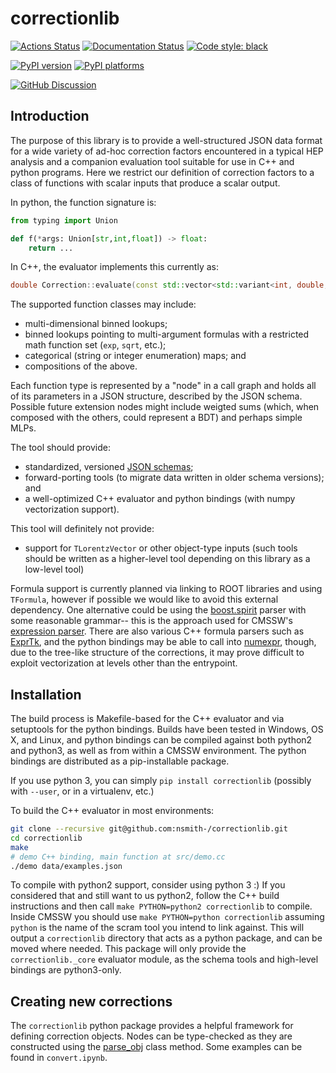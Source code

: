 # correctionlib

[![Actions Status][actions-badge]][actions-link]
[![Documentation Status][rtd-badge]][rtd-link]
[![Code style: black][black-badge]][black-link]

[![PyPI version][pypi-version]][pypi-link]
[![PyPI platforms][pypi-platforms]][pypi-link]

[![GitHub Discussion][github-discussions-badge]][github-discussions-link]

## Introduction
The purpose of this library is to provide a well-structured JSON data format for a
wide variety of ad-hoc correction factors encountered in a typical HEP analysis and
a companion evaluation tool suitable for use in C++ and python programs.
Here we restrict our definition of correction factors to a class of functions with
scalar inputs that produce a scalar output.

In python, the function signature is:

```python
from typing import Union

def f(*args: Union[str,int,float]) -> float:
    return ...
```

In C++, the evaluator implements this currently as:
```cpp
double Correction::evaluate(const std::vector<std::variant<int, double, std::string>>& values) const;
```

The supported function classes may include:

  * multi-dimensional binned lookups;
  * binned lookups pointing to multi-argument formulas with a restricted
    math function set (`exp`, `sqrt`, etc.);
  * categorical (string or integer enumeration) maps; and
  * compositions of the above.

Each function type is represented by a "node" in a call graph and holds all
of its parameters in a JSON structure, described by the JSON schema.
Possible future extension nodes might include weigted sums (which, when composed with
the others, could represent a BDT) and perhaps simple MLPs.

The tool should provide:

  * standardized, versioned [JSON schemas](https://json-schema.org/);
  * forward-porting tools (to migrate data written in older schema versions); and
  * a well-optimized C++ evaluator and python bindings (with numpy vectorization support).

This tool will definitely not provide:

  * support for `TLorentzVector` or other object-type inputs (such tools should be written
    as a higher-level tool depending on this library as a low-level tool)

Formula support is currently planned via linking to ROOT libraries and using `TFormula`,
however if possible we would like to avoid this external dependency. One alternative could
be using the [boost.spirit](http://boost-spirit.com/home/) parser with some reasonable grammar--
this is the approach used for CMSSW's [expression parser](https://github.com/cms-sw/cmssw/blob/master/CommonTools/Utils/src/Grammar.h).
There are also various C++ formula parsers such as [ExprTk](http://www.partow.net/programming/exprtk/index.html),
and the python bindings may be able to call into [numexpr](https://numexpr.readthedocs.io/en/latest/user_guide.html),
though, due to the tree-like structure of the corrections, it may prove difficult to exploit vectorization
at levels other than the entrypoint.

## Installation

The build process is Makefile-based for the C++ evaluator and via setuptools for the python bindings.
Builds have been tested in Windows, OS X, and Linux, and python bindings can be compiled against both
python2 and python3, as well as from within a CMSSW environment. The python bindings are distributed as a
pip-installable package.

If you use python 3, you can simply `pip install correctionlib` (possibly with `--user`, or in a virtualenv, etc.)

To build the C++ evaluator in most environments:
```bash
git clone --recursive git@github.com:nsmith-/correctionlib.git
cd correctionlib
make
# demo C++ binding, main function at src/demo.cc
./demo data/examples.json
```

To compile with python2 support, consider using python 3 :) If you considered that and still
want to us python2, follow the C++ build instructions and then call `make PYTHON=python2 correctionlib` to compile.
Inside CMSSW you should use `make PYTHON=python correctionlib` assuming `python` is the name of the scram tool you intend to link against.
This will output a `correctionlib` directory that acts as a python package, and can be moved where needed.
This package will only provide the `correctionlib._core` evaluator module, as the schema tools and high-level bindings are python3-only.

## Creating new corrections

The `correctionlib` python package provides a helpful
framework for defining correction objects. Nodes can be type-checked as they are constructed using the
[parse_obj](https://pydantic-docs.helpmanual.io/usage/models/#helper-functions) class method.
Some examples can be found in `convert.ipynb`.


[actions-badge]:            https://github.com/nsmith-/correctionlib/workflows/CI/badge.svg
[actions-link]:             https://github.com/nsmith-/correctionlib/actions
[black-badge]:              https://img.shields.io/badge/code%20style-black-000000.svg
[black-link]:               https://github.com/psf/black
[conda-badge]:              https://img.shields.io/conda/vn/conda-forge/correctionlib
[conda-link]:               https://github.com/conda-forge/correctionlib-feedstock
[github-discussions-badge]: https://img.shields.io/static/v1?label=Discussions&message=Ask&color=blue&logo=github
[github-discussions-link]:  https://github.com/nsmith-/correctionlib/discussions
[gitter-badge]:             https://badges.gitter.im/https://github.com/nsmith-/correctionlib/community.svg
[gitter-link]:              https://gitter.im/https://github.com/nsmith-/correctionlib/community?utm_source=badge&utm_medium=badge&utm_campaign=pr-badge
[pypi-link]:                https://pypi.org/project/correctionlib/
[pypi-platforms]:           https://img.shields.io/pypi/pyversions/correctionlib
[pypi-version]:             https://badge.fury.io/py/correctionlib.svg
[rtd-badge]:                https://readthedocs.org/projects/correctionlib/badge/?version=latest
[rtd-link]:                 https://correctionlib.readthedocs.io/en/latest/?badge=latest
